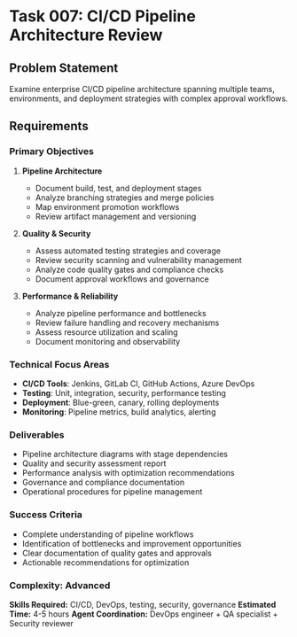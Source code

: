 # Task 007: CI/CD Pipeline Architecture Review

## Problem Statement
Examine enterprise CI/CD pipeline architecture spanning multiple teams, environments, and deployment strategies with complex approval workflows.

## Requirements

### Primary Objectives
1. **Pipeline Architecture**
   - Document build, test, and deployment stages
   - Analyze branching strategies and merge policies
   - Map environment promotion workflows
   - Review artifact management and versioning

2. **Quality & Security**
   - Assess automated testing strategies and coverage
   - Review security scanning and vulnerability management
   - Analyze code quality gates and compliance checks
   - Document approval workflows and governance

3. **Performance & Reliability**
   - Analyze pipeline performance and bottlenecks
   - Review failure handling and recovery mechanisms
   - Assess resource utilization and scaling
   - Document monitoring and observability

### Technical Focus Areas
- **CI/CD Tools**: Jenkins, GitLab CI, GitHub Actions, Azure DevOps
- **Testing**: Unit, integration, security, performance testing
- **Deployment**: Blue-green, canary, rolling deployments
- **Monitoring**: Pipeline metrics, build analytics, alerting

### Deliverables
- Pipeline architecture diagrams with stage dependencies
- Quality and security assessment report
- Performance analysis with optimization recommendations
- Governance and compliance documentation
- Operational procedures for pipeline management

### Success Criteria
- Complete understanding of pipeline workflows
- Identification of bottlenecks and improvement opportunities
- Clear documentation of quality gates and approvals
- Actionable recommendations for optimization

### Complexity: Advanced
**Skills Required:** CI/CD, DevOps, testing, security, governance
**Estimated Time:** 4-5 hours
**Agent Coordination:** DevOps engineer + QA specialist + Security reviewer
